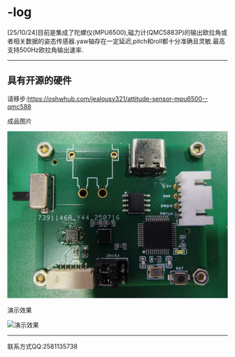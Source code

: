# -log
[25/10/24]目前是集成了陀螺仪(MPU6500),磁力计(QMC5883P)的输出欧拉角或者相关数据的姿态传感器.yaw轴存在一定延迟,pitch和roll都十分准确且灵敏.最高支持500Hz欧拉角输出速率.

---

## 具有开源的硬件

请移步:https://oshwhub.com/jealousy321/attitude-sensor-mpu6500--qmc588

成品图片

![成品图片](Photos/3D75FC9AC34175EFB5AC98E413F1B32C.jpg)

演示效果

![演示效果](Photos/6385acee9abf6a81326453058237ad85.gif)

---

联系方式QQ:2581135738
